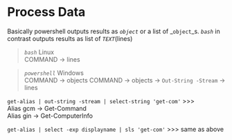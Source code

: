 # Process Data
Basically powershell outputs results as _`object`_ or a list of _`object`_s. _`bash`_ in contrast outputs results as list of _`TEXT`_(lines)

> _`bash`_ Linux  
COMMAND -> lines

> _`powershell`_ Windows  
COMMAND -> objects
COMMAND -> objects -> `Out-String -Stream` -> lines  

`get-alias | out-string -stream | select-string 'get-com'` >>>  
Alias gcm -> Get-Command  
Alias gin -> Get-ComputerInfo  

`get-alias | select -exp displayname | sls 'get-com'` >>>
same as above

